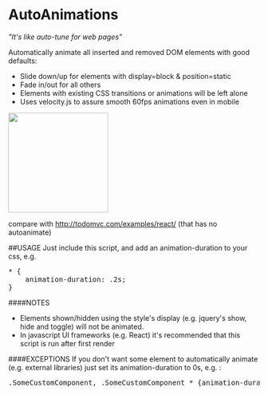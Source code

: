 # AutoAnimations
_"It's like auto-tune for web pages"_

Automatically animate all inserted and removed DOM elements with good defaults:
- Slide down/up for elements with display=block & position=static
- Fade in/out for all others
- Elements with existing CSS transitions or animations will be left alone
- Uses velocity.js to assure smooth 60fps animations even in mobile

<img src="http://i.imgur.com/EMN0gPG.gif" height=200px/>

compare with http://todomvc.com/examples/react/ (that has no autoanimate)

##USAGE
Just include this script, and add an animation-duration to your css, e.g. 

<pre>* { 
    animation-duration: .2s; 
}</pre>

####NOTES
- Elements shown/hidden using the style's display (e.g. jquery's show, hide and toggle) will not be animated.
- In javascript UI frameworks (e.g. React) it's recommended that this script is run after first render 

####EXCEPTIONS
If you don't want some element to automatically animate (e.g. external libraries) just set its animation-duration to 0s, e.g. :
<pre>.SomeCustomComponent, .SomeCustomComponent * {animation-duration: 0s; }  </pre>
